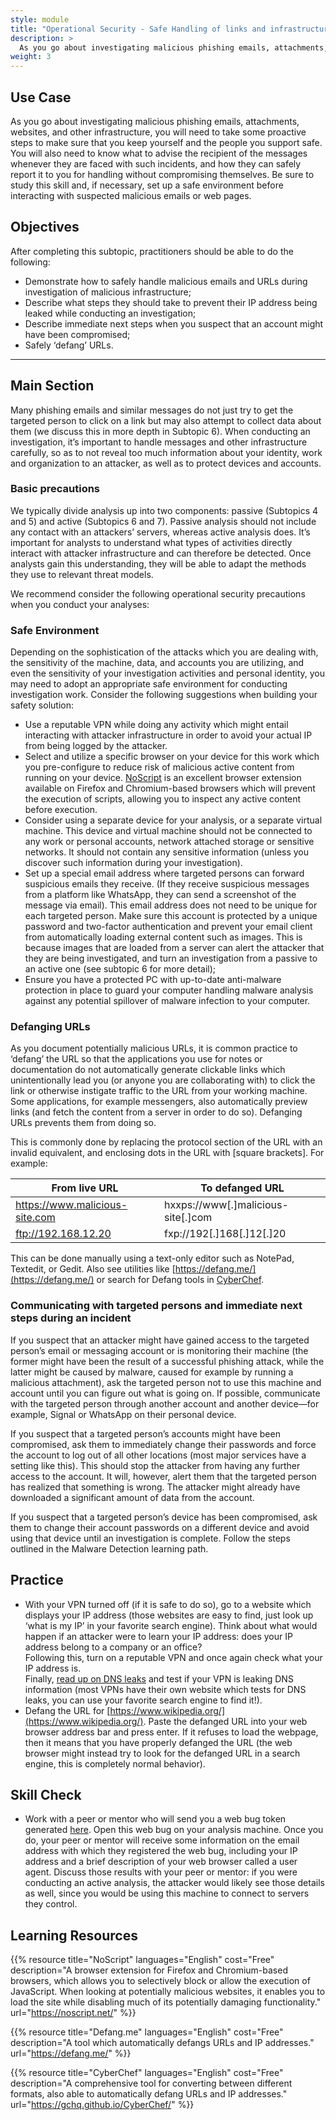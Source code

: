 ```yaml
---
style: module
title: "Operational Security - Safe Handling of links and infrastructure"
description: >
  As you go about investigating malicious phishing emails, attachments, websites, and other infrastructure, you will need to take some proactive steps to make sure that you keep yourself and the people you support safe. Be sure to study this skill and, if necessary, set up a safe environment before interacting with suspected malicious emails or web pages
weight: 3
---
```


## Use Case

As you go about investigating malicious phishing emails, attachments, websites, and other infrastructure, you will need to take some proactive steps to make sure that you keep yourself and the people you support safe. You will also need to know what to advise the recipient of the messages whenever they are faced with such incidents, and how they can safely report it to you for handling without compromising themselves.
Be sure to study this skill and, if necessary, set up a safe environment before interacting with suspected malicious emails or web pages.

## Objectives

After completing this subtopic, practitioners should be able to do the following:

- Demonstrate how to safely handle malicious emails and URLs during investigation of malicious infrastructure;
- Describe what steps they should take to prevent their IP address being leaked while conducting an investigation;
- Describe immediate next steps when you suspect that an account might have been compromised;
- Safely ‘defang’ URLs.

---

## Main Section 

Many phishing emails and similar messages do not just try to get the targeted person to click on a link but may also attempt to collect data about them (we discuss this in more depth in Subtopic 6). When conducting an investigation, it’s important to handle messages and other infrastructure carefully, so as to not reveal too much information about your identity, work and organization to an attacker, as well as to protect devices and accounts.

### Basic precautions

We typically divide analysis up into two components: passive (Subtopics 4 and 5) and active (Subtopics 6 and 7). Passive analysis should not include any contact with an attackers’ servers, whereas active analysis does.
It’s important for analysts to understand what types of activities directly interact with attacker infrastructure and can therefore be detected. Once analysts gain this understanding, they will be able to adapt the methods they use to relevant threat models.

We recommend consider the following operational security precautions when you conduct your analyses:

### Safe Environment

Depending on the sophistication of the attacks which you are dealing with, the sensitivity of the machine, data, and accounts you are utilizing, and even the sensitivity of your investigation activities and personal identity, you may need to adopt an appropriate safe environment for conducting investigation work. Consider the following suggestions when building your safety solution:

- Use a reputable VPN while doing any activity which might entail interacting with attacker infrastructure in order to avoid your actual IP from being logged by the attacker.
- Select and utilize a specific browser on your device for this work which you pre-configure to reduce risk of malicious active content from running on your device. [NoScript](https://noscript.net/) is an excellent browser extension available on Firefox and Chromium-based browsers which will prevent the execution of scripts, allowing you to inspect any active content before execution.
- Consider using a separate device for your analysis, or a separate virtual machine. This device and virtual machine should not be connected to any work or personal accounts, network attached storage or sensitive networks. It should not contain any sensitive information (unless you discover such information during your investigation).
- Set up a special email address where targeted persons can forward suspicious emails they receive. (If they receive suspicious messages from a platform like WhatsApp, they can send a screenshot of the message via email). This email address does not need to be unique for each targeted person. Make sure this account is protected by a unique password and two-factor authentication and prevent your email client from automatically loading external content such as images. This is because images that are loaded from a server can alert the attacker that they are being investigated, and turn an investigation from a passive to an active one (see subtopic 6 for more detail);
- Ensure you have a protected PC with up-to-date anti-malware protection in place to guard your computer handling malware analysis against any potential spillover of malware infection to your computer.

### Defanging URLs

As you document potentially malicious URLs, it is common practice to ‘defang’ the URL so that the applications you use for notes or documentation do not automatically generate clickable links which unintentionally lead you (or anyone you are collaborating with) to click the link or otherwise instigate traffic to the URL from your working machine. Some applications, for example messengers, also automatically preview links (and fetch the content from a server in order to do so). Defanging URLs prevents them from doing so.

This is commonly done by replacing the protocol section of the URL with an invalid equivalent, and enclosing dots in the URL with \[square brackets\]. For example:

| From live URL                                                      | To defanged URL                   |
|--------------------------------------------------------------------|-----------------------------------|
| https://www.malicious-site.com                                     | hxxps://www[.]malicious-site[.]com |
| ftp://192.168.12.20                                                | fxp://192[.]168[.]12[.]20          |


This can be done manually using a text-only editor such as NotePad, Textedit, or Gedit. Also see utilities like [https://defang.me/](https://defang.me/) or search for Defang tools in [CyberChef](https://gchq.github.io/CyberChef).

### Communicating with targeted persons and immediate next steps during an incident

If you suspect that an attacker might have gained access to the targeted person’s email or messaging account or is monitoring their machine (the former might have been the result of a successful phishing attack, while the latter might be caused by malware, caused for example by running a malicious attachment), ask the targeted person not to use this machine and account until you can figure out what is going on. If possible, communicate with the targeted person through another account and another device—for example, Signal or WhatsApp on their personal device.

If you suspect that a targeted person’s accounts might have been compromised, ask them to immediately change their passwords and force the account to log out of all other locations (most major services have a setting like this). This should stop the attacker from having any further access to the account. It will, however, alert them that the targeted person has realized that something is wrong. The attacker might already have downloaded a significant amount of data from the account.

If you suspect that a targeted person’s device has been compromised, ask them to change their account passwords on a different device and avoid using that device until an investigation is complete. Follow the steps outlined in the Malware Detection learning path.

## Practice

- With your VPN turned off (if it is safe to do so), go to a website which displays your IP address (those websites are easy to find, just look up ‘what is my IP’ in your favorite search engine). Think about what would happen if an attacker were to learn your IP address: does your IP address belong to a company or an office? \
  Following this, turn on a reputable VPN and once again check what your IP address is. \
  Finally, [read up on DNS leaks](https://mullvad.net/en/help/all-about-dns-servers-and-privacy) and test if your VPN is leaking DNS information (most VPNs have their own website which tests for DNS leaks, you can use your favorite search engine to find it!).
- Defang the URL for [https://www.wikipedia.org/](https://www.wikipedia.org/). Paste the defanged URL into your web browser address bar and press enter. If it refuses to load the webpage, then it means that you have properly defanged the URL (the web browser might instead try to look for the defanged URL in a search engine, this is completely normal behavior).

## Skill Check

- Work with a peer or mentor who will send you a web bug token generated [here](https://canarytokens.org/generate#). Open this web bug on your analysis machine. Once you do, your peer or mentor will receive some information on the email address with which they registered the web bug, including your IP address and a brief description of your web browser called a user agent. Discuss those results with your peer or mentor: if you were conducting an active analysis, the attacker would likely see those details as well, since you would be using this machine to connect to servers they control.

## Learning Resources

{{% resource title="NoScript" languages="English" cost="Free" description="A browser extension for Firefox and Chromium-based browsers, which allows you to selectively block or allow the execution of JavaScript. When looking at potentially malicious websites, it enables you to load the site while disabling much of its potentially damaging functionality." url="https://noscript.net/" %}}

{{% resource title="Defang.me" languages="English" cost="Free" description="A tool which automatically defangs URLs and IP addresses." url="https://defang.me/" %}}

{{% resource title="CyberChef" languages="English" cost="Free" description="A comprehensive tool for converting between different formats, also able to automatically defang URLs and IP addresses." url="https://gchq.github.io/CyberChef/" %}}


